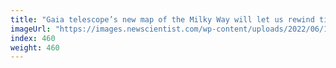 ```yaml
---
title: "Gaia telescope’s new map of the Milky Way will let us rewind time"
imageUrl: "https://images.newscientist.com/wp-content/uploads/2022/06/13092830/SEI_109044360.jpg?width=600"
index: 460
weight: 460
---
```

